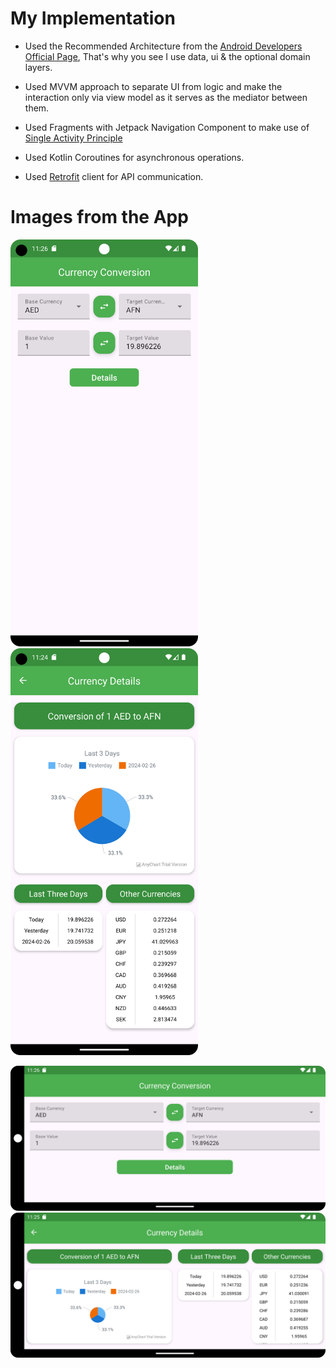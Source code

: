# My Implementation

- Used the Recommended Architecture from the [Android Developers Official Page](https://developer.android.com/topic/architecture), That's why you see I use data, ui & the optional domain layers.

- Used MVVM approach to separate UI from logic and make the interaction only via view model as it serves as the mediator between them.

- Used Fragments with Jetpack Navigation Component to make use of
  [Single Activity Principle](https://www.youtube.com/watch?v=2k8x8V77CrU)

- Used Kotlin Coroutines for asynchronous operations.

- Used [Retrofit](https://github.com/square/retrofit) client for API communication.

# Images from the App

<img src="currency_conversion_portrait.png" width="300"/> <img src="currency_details_portrait.png" width="300"/>

<img src="currency_conversion_landscape.png" width="600"/> 

<img src="currency_details_landscape.png" width="600"/>

